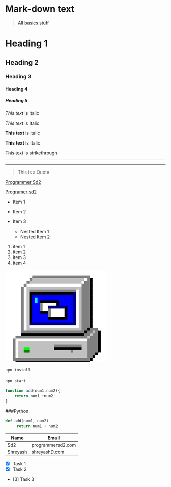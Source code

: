 # Mark-down text

>[All basics stuff](https://github.com/shreyash00007/Mark-down-text-/blob/main/Readme.md)

<!-- Headings -->
# Heading 1
## Heading 2
### Heading 3
#### Heading 4
##### Heading 5

<!--Italics -->

*This text* is italic

_This text_ is Italic 

**This text** is italic

__This text__ is Italic

<!-- Strikethrough -->

~~This text~~ is strikethrough

<!-- Horiontal Rule -->

---
_____

<!-- Blockqoute -->
> This is a Quote

<!-- Links -->
[Programmer Sd2](http://www.programmersd2.blogspot.com)

[Programer sd2](http://www.Programmersd2.com
"Hower")

<!-- UL -->

* Item 1
* Item 2
* Item 3

  * Nested Item 1
  * Nested Item 2

<!-- ol -->
1. item 1
1. item 2
1. item 3
1. item 4

<!-- Inline Code BLock -->
![Mkardown Logo](https://github.com/TheDudeThatCode/TheDudeThatCode/blob/master/Assets/PC.gif)

<!-- Github Markdown -->



<!-- Code Blocks -->

```bash
npn install

npn start
```

```Javascript
function add(num1,num2){
    return num1 +num2;
}
```
###Python
```python
def add(num1, num2)
     return num1 + num2

```
<!-- Tables -->
|  Name    |  Email    |
| ---------| -----------|
|  Sd2   | programmersd2.com   |
|  Shreyash    |  shreyashD.com    |

<!-- Task List -->
* [x] Task 1
* [x] Task 2
* [3] Task 3

























